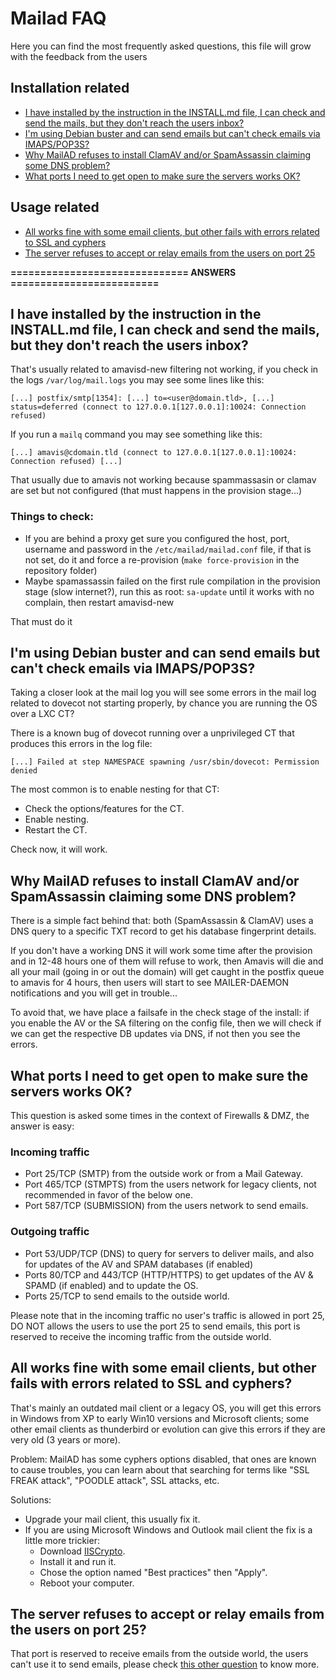 # Mailad FAQ

Here you can find the most frequently asked questions, this file will grow with the feedback from the users

## Installation related

- [I have installed by the instruction in the INSTALL.md file, I can check and send the mails, but they don't reach the users inbox?](FAQ.md#i-have-installed-by-the-instruction-in-the-installmd-file-i-can-check-and-send-the-mails-but-they-dont-reach-the-users-inbox)
- [I'm using Debian buster and can send emails but can't check emails via IMAPS/POP3S?](FAQ.md#im-using-debian-buster-and-can-send-emails-but-cant-check-emails-via-imapspop3s)
- [Why MailAD refuses to install ClamAV and/or SpamAssassin claiming some DNS problem?](FAQ.md#why-mailad-refuses-to-install-clamav-andor-spamassassin-claiming-some-dns-problem)
- [What ports I need to get open to make sure the servers works OK?](FAQ.md#what-ports-i-need-to-get-open-to-make-sure-the-servers-works-ok)

## Usage related

- [All works fine with some email clients, but other fails with errors related to SSL and cyphers](FAQ.md#all-works-fine-with-some-email-clients-but-other-fails-with-errors-related-to-ssl-and-cyphers)
- [The server refuses to accept or relay emails from the users on port 25](FAQ.md#the-server-refuses-to-accept-or-relay-emails-from-the-users-on-port-25)

**============================== ANSWERS =========================**

## I have installed by the instruction in the INSTALL.md file, I can check and send the mails, but they don't reach the users inbox?

That's usually related to amavisd-new filtering not working, if you check in the logs `/var/log/mail.logs` you may see some lines like this:

```
[...] postfix/smtp[1354]: [...] to=<user@domain.tld>, [...] status=deferred (connect to 127.0.0.1[127.0.0.1]:10024: Connection refused)
```

If you run a `mailq` command you may see something like this:

```
[...] amavis@cdomain.tld (connect to 127.0.0.1[127.0.0.1]:10024: Connection refused) [...]
```

That usually due to amavis not working because spammassasin or clamav are set but not configured (that must happens in the provision stage...)

### Things to check:

- If you are behind a proxy get sure you configured the host, port, username and password in the `/etc/mailad/mailad.conf` file, if that is not set, do it and force a re-provision (`make force-provision` in the repository folder)
- Maybe spamassassin failed on the first rule compilation in the provision stage (slow internet?), run this as root: `sa-update` until it works with no complain, then restart amavisd-new

That must do it

## I'm using Debian buster and can send emails but can't check emails via IMAPS/POP3S?

Taking a closer look at the mail log you will see some errors in the mail log related to dovecot not starting properly, by chance you are running the OS over a LXC CT?

There is a known bug of dovecot running over a unprivileged CT that produces this errors in the log file:

```
[...] Failed at step NAMESPACE spawning /usr/sbin/dovecot: Permission denied
```

The most common is to enable nesting for that CT:

- Check the options/features for the CT.
- Enable nesting.
- Restart the CT.

Check now, it will work.

## Why MailAD refuses to install ClamAV and/or SpamAssassin claiming some DNS problem?

There is a simple fact behind that: both (SpamAssassin & ClamAV) uses a DNS query to a specific TXT record to get his database fingerprint details.

If you don't have a working DNS it will work some time after the provision and in 12-48 hours one of them will refuse to work, then Amavis will die and all your mail (going in or out the domain) will get caught in the postfix queue to amavis for 4 hours, then users will start to see MAILER-DAEMON notifications and you will get in trouble...

To avoid that, we have place a failsafe in the check stage of the install: if you enable the AV or the SA filtering on the config file, then we will check if we can get the respective DB updates via DNS, if not then you see the errors.

## What ports I need to get open to make sure the servers works OK?

This question is asked some times in the context of Firewalls & DMZ, the answer is easy:

### Incoming traffic

- Port  25/TCP (SMTP) from the outside work or from a Mail Gateway.
- Port 465/TCP (STMPTS) from the users network for legacy clients, not recommended in favor of the below one.
- Port 587/TCP (SUBMISSION) from the users network to send emails.

### Outgoing traffic

- Port  53/UDP/TCP (DNS) to query for servers to deliver mails, and also for updates of the AV and SPAM databases (if enabled)
- Ports 80/TCP and 443/TCP (HTTP/HTTPS) to get updates of the AV & SPAMD (if enabled) and to update the OS.
- Ports 25/TCP to send emails to the outside world.

Please note that in the incoming traffic no user's traffic is allowed in port 25, DO NOT allows the users to use the port 25 to send emails, this port is reserved to receive the incoming traffic from the outside world.

## All works fine with some email clients, but other fails with errors related to SSL and cyphers?

That's mainly an outdated mail client or a legacy OS, you will get this errors in Windows from XP to early Win10 versions and Microsoft clients; some other email clients as thunderbird or evolution can give this errors if they are very old (3 years or more).

Problem: MailAD has some cyphers options disabled, that ones are known to cause troubles, you can learn about that searching for terms like "SSL FREAK attack", "POODLE attack", SSL attacks, etc.

Solutions:

- Upgrade your mail client, this usually fix it.
- If you are using Microsoft Windows and Outlook mail client the fix is a little more trickier:
    - Download [IISCrypto](https://www.nartac.com/Products/IISCrypto).
    - Install it and run it.
    - Chose the option named "Best practices" then "Apply".
    - Reboot your computer.

## The server refuses to accept or relay emails from the users on port 25?

That port is reserved to receive emails from the outside world, the users can't use it to send emails, please check [this other question](FAQ.md#what-ports-i-need-to-get-open-to-make-sure-the-servers-works-ok) to know more.
